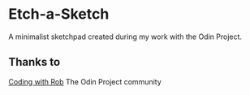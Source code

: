 # Etch-a-Sketch
A minimalist sketchpad created during my work with the Odin Project.

## Thanks to

[Coding with Rob](https://youtu.be/dyhuaXeuyGo)
The Odin Project community
